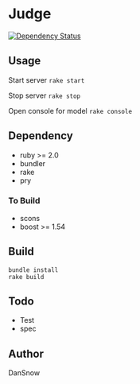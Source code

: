Judge
=====
[![Dependency Status](https://www.versioneye.com/user/projects/561cb263a193340f28001562/badge.svg?style=flat)](https://www.versioneye.com/user/projects/561cb263a193340f28001562)

## Usage ##
Start server
`rake start`

Stop server
`rake stop`

Open console for model
`rake console`

## Dependency ##
- ruby >= 2.0
- bundler
- rake
- pry

### To Build ###
- scons
- boost >= 1.54

## Build ##
```shell
bundle install
rake build
```

## Todo ##
- Test
- spec

## Author ##
DanSnow
